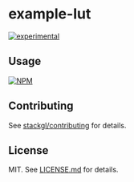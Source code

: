 # example-lut

[![experimental](http://badges.github.io/stability-badges/dist/experimental.svg)](http://github.com/badges/stability-badges)



## Usage

[![NPM](https://nodei.co/npm/example-lut.png)](https://www.npmjs.com/package/example-lut)

## Contributing

See [stackgl/contributing](https://github.com/stackgl/contributing) for details.

## License

MIT. See [LICENSE.md](http://github.com/andyinabox/example-lut/blob/master/LICENSE.md) for details.
